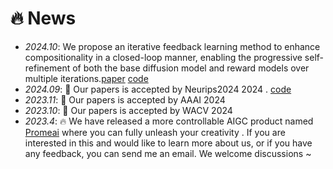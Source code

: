 # 🔥 News
- *2024.10*: We propose an iterative feedback learning method to enhance compositionality in a closed-loop manner, enabling the progressive self-refinement of both the base diffusion model and reward models over multiple iterations.[paper]('https://arxiv.org/abs/2410.07171') [code]('https://huggingface.co/comin/IterComp')   
- *2024.09*: 🎉 Our papers is accepted by Neurips2024 2024 . [code]('https://github.com/YangLing0818/RealCompo')  
- *2023.11*: 🎉 Our papers is accepted by AAAI 2024
- *2023.10*: 🎉 Our papers is accepted by WACV 2024
- *2023.4*: 🔥 We have released a more controllable AIGC product named [Promeai]('www.promeai.com')  where you can fully unleash your creativity . If you are interested in this and would like to learn more about us, or if you have any feedback, you can send me an email. We welcome discussions ~
